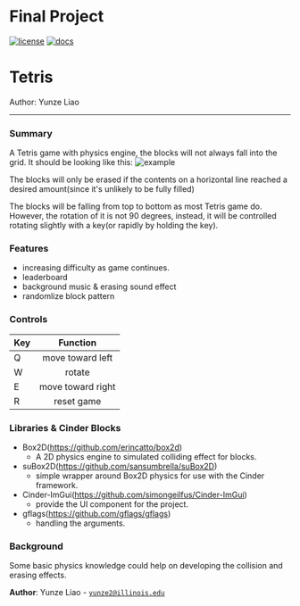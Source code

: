 # Final Project

[![license](https://img.shields.io/badge/license-MIT-green)](LICENSE)
[![docs](https://img.shields.io/badge/docs-yes-brightgreen)](docs/README.md)

# Tetris

Author: Yunze Liao

---

### Summary
A Tetris game with physics engine, the blocks will not always fall into the grid.
It should be looking like this:
![example](https://github.com/CS126SP20/final-project-ryanliaoyz/blob/master/Screenshot%20from%202020-05-02%2009-44-32.png?raw=true)

The blocks will only be erased if the contents on a horizontal line reached a desired amount(since it's unlikely to be fully filled)

The blocks will be falling from top to bottom as most Tetris game do. However, the rotation of it is not 90 degrees, instead, it will be controlled rotating slightly with a key(or rapidly by holding the key).
### Features
 - increasing difficulty as game continues.
 - leaderboard
 - background music & erasing sound effect
 - randomlize block pattern
 
### Controls
| Key        | Function           | 
| ------------- |:-------------:| 
| Q      | move toward left | 
| W      | rotate       | 
| E | move toward right      | 
| R | reset game |
 
### Libraries & Cinder Blocks
 - Box2D(https://github.com/erincatto/box2d)
   - A 2D physics engine to simulated colliding effect for blocks.
 - suBox2D(https://github.com/sansumbrella/suBox2D)
   - simple wrapper around Box2D physics for use with the Cinder framework.
 - Cinder-ImGui(https://github.com/simongeilfus/Cinder-ImGui)
   - provide the UI component for the project.
 - gflags(https://github.com/gflags/gflags)
   - handling the arguments.
  
### Background
Some basic physics knowledge could help on developing the collision and erasing effects.


**Author**: Yunze Liao - [`yunze2@illinois.edu`](mailto:yunze2@illinois.edu)
